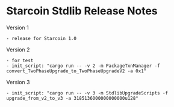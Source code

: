 # Starcoin Stdlib Release Notes

Version 1

    - release for Starcoin 1.0

Version 2

    - for test
    - init_script: "cargo run -- -v 2 -m PackageTxnManager -f convert_TwoPhaseUpgrade_to_TwoPhaseUpgradeV2 -a 0x1"

Version 3

    - init_script: "cargo run -- -v 3 -m StdlibUpgradeScripts -f upgrade_from_v2_to_v3 -a 3185136000000000000u128"
